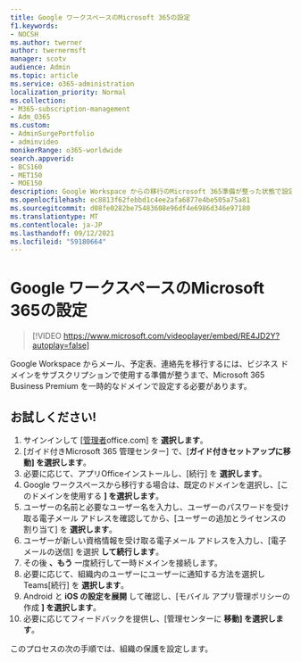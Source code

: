 ```yaml
---
title: Google ワークスペースのMicrosoft 365の設定
f1.keywords:
- NOCSH
ms.author: twerner
author: twernermsft
manager: scotv
audience: Admin
ms.topic: article
ms.service: o365-administration
localization_priority: Normal
ms.collection:
- M365-subscription-management
- Adm_O365
ms.custom:
- AdminSurgePortfolio
- adminvideo
monikerRange: o365-worldwide
search.appverid:
- BCS160
- MET150
- MOE150
description: Google Workspace からの移行のMicrosoft 365準備が整った状態で設定する方法について説明します。
ms.openlocfilehash: ec8813f62febbd1c4ee2afa6877e4be505a75a81
ms.sourcegitcommit: d08fe0282be75483608e96df4e6986d346e97180
ms.translationtype: MT
ms.contentlocale: ja-JP
ms.lasthandoff: 09/12/2021
ms.locfileid: "59180664"
---
```

# <a name="set-up-microsoft-365-for-google-workspace-migration"></a>Google ワークスペースのMicrosoft 365の設定

> [!VIDEO https://www.microsoft.com/videoplayer/embed/RE4JD2Y?autoplay=false]

Google Workspace からメール、予定表、連絡先を移行するには、ビジネス ドメインをサブスクリプションで使用する準備が整うまで、Microsoft 365 Business Premium を一時的なドメインで設定する必要があります。

## <a name="try-it"></a>お試しください! 

1. サインインして [[管理者](https://office.com)office.com] を **選択します**。
1. [ガイド付きMicrosoft 365 管理センター] で、[**ガイド付きセットアップに移動] を選択します**。 
1. 必要に応じて、アプリOfficeインストールし、[続行] を **選択します**。 
1. Google ワークスペースから移行する場合は、既定のドメインを選択し、[このドメインを使用する **] を選択します**。 
1. ユーザーの名前と必要なユーザー名を入力し、ユーザーのパスワードを受け取る電子メール アドレスを確認してから、[ユーザーの追加とライセンスの割り当て] を **選択します**。 
1. ユーザーが新しい資格情報を受け取る電子メール アドレスを入力し、[電子メールの送信] を選択 **して続行します**。
1. その後 **、もう** 一度続行して一時ドメインを接続します。 
1. 必要に応じて、組織内のユーザーにユーザーに通知する方法を選択しTeams[続行] を **選択します**。
1. Android と **iOS の設定を展開** して確認し、[モバイル アプリ管理ポリシーの作成 **] を選択します**。
1. 必要に応じてフィードバックを提供し、[管理センターに **移動] を選択します**。

このプロセスの次の手順では、組織の保護を設定します。